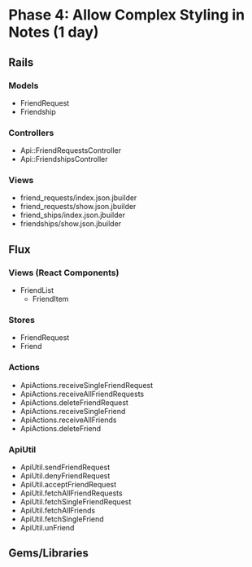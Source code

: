 # Phase 4: Allow Complex Styling in Notes (1 day)

## Rails
### Models
* FriendRequest
* Friendship

### Controllers
* Api::FriendRequestsController
* Api::FriendshipsController

### Views
* friend_requests/index.json.jbuilder
* friend_requests/show.json.jbuilder
* friend_ships/index.json.jbuilder
* friendships/show.json.jbuilder


## Flux
### Views (React Components)
* FriendList
  - FriendItem

### Stores
* FriendRequest
* Friend

### Actions
* ApiActions.receiveSingleFriendRequest
* ApiActions.receiveAllFriendRequests
* ApiActions.deleteFriendRequest
* ApiActions.receiveSingleFriend
* ApiActions.receiveAllFriends
* ApiActions.deleteFriend

### ApiUtil
* ApiUtil.sendFriendRequest
* ApiUtil.denyFriendRequest
* ApiUtil.acceptFriendRequest
* ApiUtil.fetchAllFriendRequests
* ApiUtil.fetchSingleFriendRequest
* ApiUtil.fetchAllFriends
* ApiUtil.fetchSingleFriend
* ApiUtil.unFriend

## Gems/Libraries
